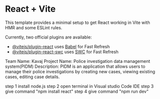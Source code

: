 # React + Vite

This template provides a minimal setup to get React working in Vite with HMR and some ESLint rules.

Currently, two official plugins are available:

- [@vitejs/plugin-react](https://github.com/vitejs/vite-plugin-react/blob/main/packages/plugin-react/README.md) uses [Babel](https://babeljs.io/) for Fast Refresh
- [@vitejs/plugin-react-swc](https://github.com/vitejs/vite-plugin-react-swc) uses [SWC](https://swc.rs/) for Fast Refresh




Team Name: Kavaj 
Project Name: Police investigation data management system(PIDM)
Description: PIDM is an application that allows users to manage their police investigations by creating new cases, viewing existing cases, editing case details.

step 1 install node.js
step 2 open terminal in Visual studio Code IDE
step 3 give command "npm install react"
step 4 give command "npm run dev"